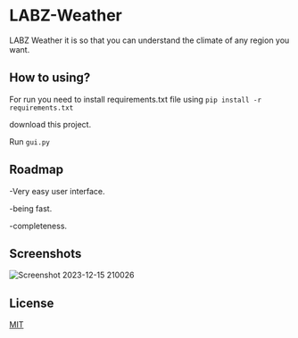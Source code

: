 # LABZ-Weather

LABZ Weather it is so that you can understand the climate of any region you want.




## How to using?

For run you need to install requirements.txt file using `pip install -r requirements.txt` 

download this project.

Run `gui.py` 




## Roadmap

-Very easy user interface.

-being fast.

-completeness.




## Screenshots

![Screenshot 2023-12-15 210026](https://github.com/alikm2314/LABZ-Weather/assets/130704439/d94bf6a9-8525-48b5-ae4b-7a0a7d235316)



## License

[MIT](https://choosealicense.com/licenses/mit/)
